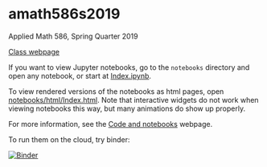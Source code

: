 # amath586s2019
Applied Math 586, Spring Quarter 2019

[Class webpage](http://staff.washington.edu/rjl/classes/am586s2019/)

If you want to view Jupyter notebooks, go to the `notebooks` directory and open any notebook, or start at [Index.ipynb](notebooks/Index.ipynb).

To view rendered versions of the notebooks as html pages, open
[notebooks/html/Index.html](notebooks/html/Index.html). Note that
interactive widgets do not work when viewing notebooks this way, but many
animations do show up properly.

For more information, see the 
[Code and notebooks](http://staff.washington.edu/rjl/classes/am586s2019/codes.html)
webpage.

To run them on the cloud, try binder:

[![Binder](http://mybinder.org/badge.svg)](http://mybinder.org/repo/rjleveque/amath586s2019)
